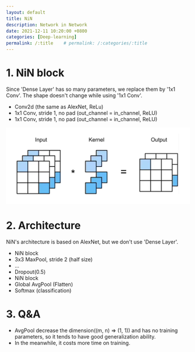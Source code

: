 ```yaml
---
layout: default
title: NiN
description: Network in Network
date: 2021-12-11 10:20:00 +0800
categories: [Deep-learning]
permalink: /:title    # permalink: /:categories/:title
---
```


# 1. NiN block
Since 'Dense Layer' has so many parameters, we replace them by '1x1 Conv'. The shape doesn't change while using '1x1 Conv'.

* Conv2d    (the same as AlexNet, ReLu)
* 1x1 Conv, stride 1, no pad    (out_channel = in_channel, ReLU)
* 1x1 Conv, stride 1, no pad    (out_channel = in_channel, ReLU)

![1x1 Conv](/assets/images/2021-12-11-1.png)

# 2. Architecture
NiN's architecture is based on AlexNet, but we don't use 'Dense Layer'.
* NiN block
* 3x3 MaxPool, stride 2 (half size)
* ...
* Dropout(0.5)
* NiN block
* Global AvgPool (Flatten)
* Softmax (classification)

# 3. Q&A
* AvgPool decrease the dimension((m, n) => (1, 1)) and has no training parameters, so it tends to have good generalization ability. 
* In the meanwhile, it costs more time on training.
